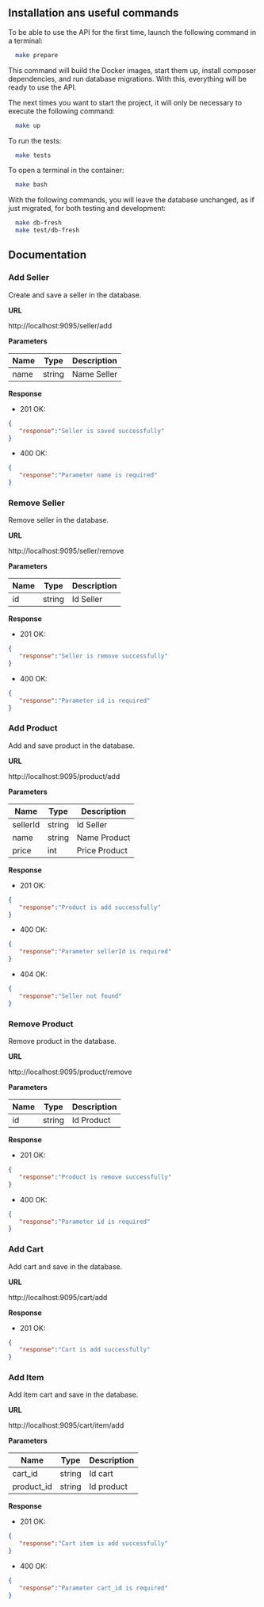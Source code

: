 ## Installation ans useful commands

To be able to use the API for the first time, launch the following command in a terminal:
```bash
  make prepare
```
This command will build the Docker images, start them up, install composer dependencies, and run database migrations. With this, everything will be ready to use the API.

The next times you want to start the project, it will only be necessary to execute the following command:
```bash
  make up
```
To run the tests:
```bash
  make tests
```
To open a terminal in the container:
```bash
  make bash
```
With the following commands, you will leave the database unchanged, as if just migrated, for both testing and development:
```bash
  make db-fresh
  make test/db-fresh
```

## Documentation

### Add Seller

Create and save a seller in the database.

**URL**

http://localhost:9095/seller/add

**Parameters**

| Name   | Type   | Description             |
|--------|--------|-------------------------|
| name   | string | Name Seller             |

**Response**
- 201 OK:
```json
{
   "response":"Seller is saved successfully"
}
```
- 400 OK:
```json
{
   "response":"Parameter name is required"
}
```

### Remove Seller

Remove seller in the database.

**URL**

http://localhost:9095/seller/remove

**Parameters**

| Name | Type   | Description |
|------|--------|-------------|
| id   | string | Id Seller   |

**Response**
- 201 OK:
```json
{
   "response":"Seller is remove successfully"
}
```
- 400 OK:
```json
{
   "response":"Parameter id is required"
}
```


### Add Product

Add and save product in the database.

**URL**

http://localhost:9095/product/add

**Parameters**

| Name     | Type   | Description   |
|----------|--------|---------------|
| sellerId | string | Id Seller     |
| name     | string | Name Product  |
| price    | int    | Price Product |


**Response**
- 201 OK:
```json
{
   "response":"Product is add successfully"
}
```
- 400 OK:
```json
{
   "response":"Parameter sellerId is required"
}
```
- 404 OK:
```json
{
   "response":"Seller not found"
}
```

### Remove Product

Remove product in the database.

**URL**

http://localhost:9095/product/remove

**Parameters**

| Name  | Type   | Description   |
|-------|--------|---------------|
| id    | string | Id Product    |

**Response**
- 201 OK:
```json
{
   "response":"Product is remove successfully"
}
```
- 400 OK:
```json
{
   "response":"Parameter id is required"
}
```

### Add Cart

Add cart and save in the database.

**URL**

http://localhost:9095/cart/add

**Response**
- 201 OK:
```json
{
   "response":"Cart is add successfully"
}
```

### Add Item

Add item cart and save in the database.

**URL**

http://localhost:9095/cart/item/add

**Parameters**

| Name       | Type   | Description |
|------------|--------|-------------|
| cart_id    | string | Id cart     |
| product_id | string | Id product  |

**Response**
- 201 OK:
```json
{
   "response":"Cart item is add successfully"
}
```
- 400 OK:
```json
{
   "response":"Parameter cart_id is required"
}
```